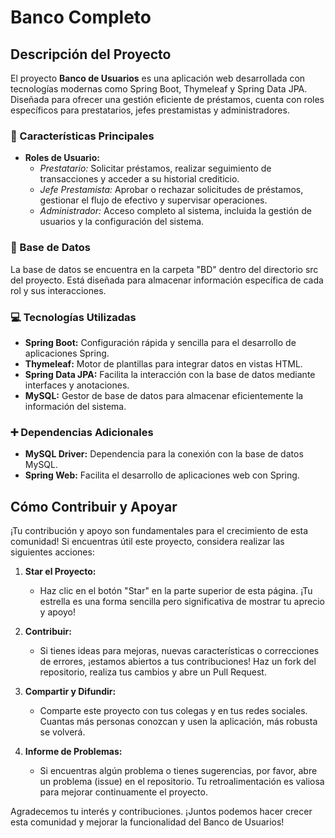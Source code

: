 # Banco Completo

## Descripción del Proyecto

El proyecto **Banco de Usuarios** es una aplicación web desarrollada con tecnologías modernas como Spring Boot, Thymeleaf y Spring Data JPA. Diseñada para ofrecer una gestión eficiente de préstamos, cuenta con roles específicos para prestatarios, jefes prestamistas y administradores.

### :rocket: Características Principales

- **Roles de Usuario:**
  - *Prestatario:* Solicitar préstamos, realizar seguimiento de transacciones y acceder a su historial crediticio.
  - *Jefe Prestamista:* Aprobar o rechazar solicitudes de préstamos, gestionar el flujo de efectivo y supervisar operaciones.
  - *Administrador:* Acceso completo al sistema, incluida la gestión de usuarios y la configuración del sistema.

### :file_folder: Base de Datos

La base de datos se encuentra en la carpeta "BD" dentro del directorio src del proyecto. Está diseñada para almacenar información específica de cada rol y sus interacciones.

### :computer: Tecnologías Utilizadas

- **Spring Boot:** Configuración rápida y sencilla para el desarrollo de aplicaciones Spring.
- **Thymeleaf:** Motor de plantillas para integrar datos en vistas HTML.
- **Spring Data JPA:** Facilita la interacción con la base de datos mediante interfaces y anotaciones.
- **MySQL:** Gestor de base de datos para almacenar eficientemente la información del sistema.

### :heavy_plus_sign: Dependencias Adicionales

- **MySQL Driver:** Dependencia para la conexión con la base de datos MySQL.
- **Spring Web:** Facilita el desarrollo de aplicaciones web con Spring.

## Cómo Contribuir y Apoyar

¡Tu contribución y apoyo son fundamentales para el crecimiento de esta comunidad! Si encuentras útil este proyecto, considera realizar las siguientes acciones:

1. **Star el Proyecto:**
   - Haz clic en el botón "Star" en la parte superior de esta página. ¡Tu estrella es una forma sencilla pero significativa de mostrar tu aprecio y apoyo!

2. **Contribuir:**
   - Si tienes ideas para mejoras, nuevas características o correcciones de errores, ¡estamos abiertos a tus contribuciones! Haz un fork del repositorio, realiza tus cambios y abre un Pull Request.

3. **Compartir y Difundir:**
   - Comparte este proyecto con tus colegas y en tus redes sociales. Cuantas más personas conozcan y usen la aplicación, más robusta se volverá.

4. **Informe de Problemas:**
   - Si encuentras algún problema o tienes sugerencias, por favor, abre un problema (issue) en el repositorio. Tu retroalimentación es valiosa para mejorar continuamente el proyecto.

Agradecemos tu interés y contribuciones. ¡Juntos podemos hacer crecer esta comunidad y mejorar la funcionalidad del Banco de Usuarios!
